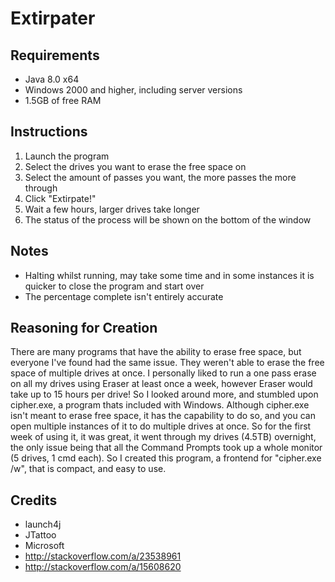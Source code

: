 Extirpater
==========

Requirements
------------
- Java 8.0 x64
- Windows 2000 and higher, including server versions
- 1.5GB of free RAM

Instructions
------------
1. Launch the program
2. Select the drives you want to erase the free space on
3. Select the amount of passes you want, the more passes the more through
4. Click "Extirpate!"
5. Wait a few hours, larger drives take longer
6. The status of the process will be shown on the bottom of the window

Notes
-----
- Halting whilst running, may take some time and in some instances it is quicker to close the program and start over
- The percentage complete isn't entirely accurate

Reasoning for Creation
----------------------
There are many programs that have the ability to erase free space, but everyone I've found had the same issue. They weren't able to erase the free space of multiple drives at once. I personally liked to run a one pass erase on all my drives using Eraser at least once a week, however Eraser would take up to 15 hours per drive! So I looked around more, and stumbled upon cipher.exe, a program thats included with Windows. Although cipher.exe isn't meant to erase free space, it has the capability to do so, and you can open multiple instances of it to do multiple drives at once. So for the first week of using it, it was great, it went through my drives (4.5TB) overnight, the only issue being that all the Command Prompts took up a whole monitor (5 drives, 1 cmd each). So I created this program, a frontend for "cipher.exe /w", that is compact, and easy to use.

Credits
-------
- launch4j
- JTattoo
- Microsoft
- http://stackoverflow.com/a/23538961
- http://stackoverflow.com/a/15608620
